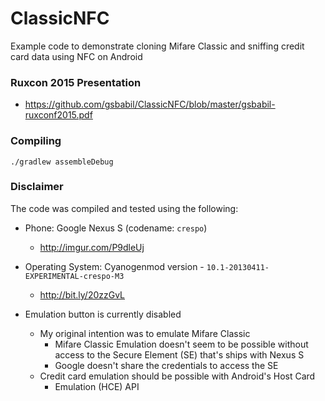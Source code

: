 # ClassicNFC

Example code to demonstrate cloning Mifare Classic and sniffing credit
card data using NFC on Android

### Ruxcon 2015 Presentation

  - https://github.com/gsbabil/ClassicNFC/blob/master/gsbabil-ruxconf2015.pdf

### Compiling

  ```
  ./gradlew assembleDebug
  ```

### Disclaimer

The code was compiled and tested using the following:

  - Phone: Google Nexus S (codename: `crespo`)
    - http://imgur.com/P9dleUj

  - Operating System: Cyanogenmod version - `10.1-20130411-EXPERIMENTAL-crespo-M3`
    - http://bit.ly/20zzGvL

  - Emulation button is currently disabled
    - My original intention was to emulate Mifare Classic
      - Mifare Classic Emulation doesn't seem to be possible without
        access to the Secure Element (SE) that's ships with Nexus S
      - Google doesn't share the credentials to access the SE
    - Credit card emulation should be possible with Android's Host Card
      - Emulation (HCE) API
